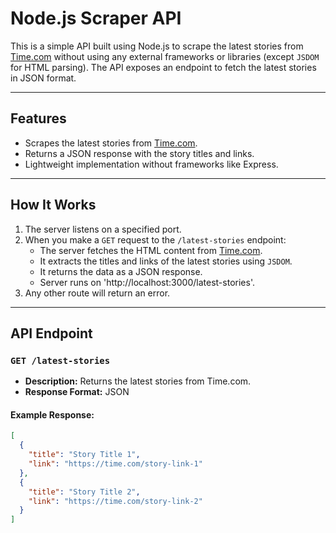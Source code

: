 # Node.js Scraper API

This is a simple API built using Node.js to scrape the latest stories from [Time.com](https://time.com) without using any external frameworks or libraries (except `JSDOM` for HTML parsing). The API exposes an endpoint to fetch the latest stories in JSON format.

---

## Features

- Scrapes the latest stories from [Time.com](https://time.com).
- Returns a JSON response with the story titles and links.
- Lightweight implementation without frameworks like Express.

---

## How It Works

1. The server listens on a specified port.
2. When you make a `GET` request to the `/latest-stories` endpoint:
   - The server fetches the HTML content from [Time.com](https://time.com).
   - It extracts the titles and links of the latest stories using `JSDOM`.
   - It returns the data as a JSON response.
   - Server runs on 'http://localhost:3000/latest-stories'.
3. Any other route will return an error.

---

## API Endpoint

### `GET /latest-stories`

- **Description:** Returns the latest stories from Time.com.
- **Response Format:** JSON

#### Example Response:
```json
[
  {
    "title": "Story Title 1",
    "link": "https://time.com/story-link-1"
  },
  {
    "title": "Story Title 2",
    "link": "https://time.com/story-link-2"
  }
]
